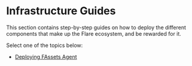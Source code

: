 # Infrastructure Guides

This section contains step-by-step guides on how to deploy the different components that make up the Flare ecosystem, and be rewarded for it.

Select one of the topics below:

* [Deploying FAssets Agent](./fassets/index.md)
